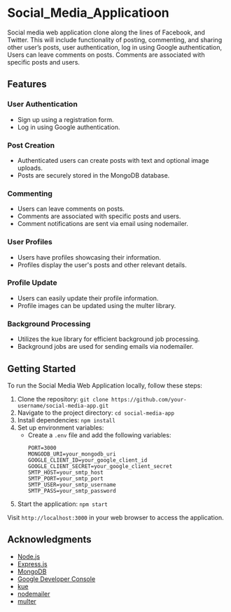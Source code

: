# Social_Media_Applicatioon
Social media web application clone along the lines of  Facebook, and Twitter. This will include functionality of posting, commenting, and sharing other user’s posts, user authentication,  log in using Google authentication, Users can leave comments on posts.
Comments are associated with specific posts and users.


## Features

### User Authentication

- Sign up using a registration form.
- Log in using Google authentication.

### Post Creation

- Authenticated users can create posts with text and optional image uploads.
- Posts are securely stored in the MongoDB database.

### Commenting

- Users can leave comments on posts.
- Comments are associated with specific posts and users.
- Comment notifications are sent via email using nodemailer.

### User Profiles

- Users have profiles showcasing their information.
- Profiles display the user's posts and other relevant details.

### Profile Update

- Users can easily update their profile information.
- Profile images can be updated using the multer library.

### Background Processing

- Utilizes the kue library for efficient background job processing.
- Background jobs are used for sending emails via nodemailer.

## Getting Started

To run the Social Media Web Application locally, follow these steps:

1. Clone the repository: `git clone https://github.com/your-username/social-media-app.git`
2. Navigate to the project directory: `cd social-media-app`
3. Install dependencies: `npm install`
4. Set up environment variables:
   - Create a `.env` file and add the following variables:
     ```
     PORT=3000
     MONGODB_URI=your_mongodb_uri
     GOOGLE_CLIENT_ID=your_google_client_id
     GOOGLE_CLIENT_SECRET=your_google_client_secret
     SMTP_HOST=your_smtp_host
     SMTP_PORT=your_smtp_port
     SMTP_USER=your_smtp_username
     SMTP_PASS=your_smtp_password
     ```
5. Start the application: `npm start`

Visit `http://localhost:3000` in your web browser to access the application.

## Acknowledgments

- [Node.js](https://nodejs.org/)
- [Express.js](https://expressjs.com/)
- [MongoDB](https://www.mongodb.com/)
- [Google Developer Console](https://console.developers.google.com/)
- [kue](https://github.com/Automattic/kue)
- [nodemailer](https://nodemailer.com/about/)
- [multer](https://github.com/expressjs/multer)





